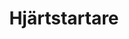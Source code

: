 ---
title: 'Hjärtstartare'
symbol_image: 'symbols/kr/39.svg'
weight: 39
card: true
card_color: 'bg-symbol-green'
---